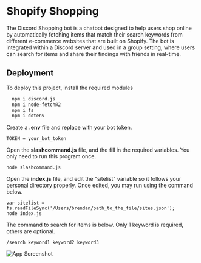 # Shopify Shopping

The Discord Shopping bot is a chatbot designed to help users shop online by automatically fetching items that match their search keywords from different e-commerce websites that are built on Shopify. The bot is integrated within a Discord server and used in a group setting, where users can search for items and share their findings with friends in real-time.

## Deployment

To deploy this project, install the required modules

```bash
  npm i discord.js
  npm i node-fetch@2
  npm i fs
  npm i dotenv
```

Create a **.env** file and replace with your bot token.
```env
TOKEN = your_bot_token
```

Open the **slashcommand.js** file, and the fill in the required variables. You only need to run this program once.
```
node slashcommand.js
```

Open the **index.js** file, and edit the "sitelist" variable so it follows your personal directory properly.
Once edited, you may run using the command below.
```
var sitelist = fs.readFileSync('/Users/brendan/path_to_the_file/sites.json');
node index.js
```

The command to search for items is below. Only 1 keyword is required, others are optional.
```
/search keyword1 keyword2 keyword3
```

![App Screenshot](https://cdn.discordapp.com/attachments/1089445587759403098/1093339563356848188/Screenshot_2023-04-05_at_9.00.55_PM.png)
